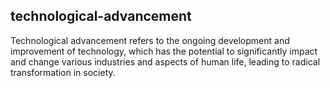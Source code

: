 ## technological-advancement
Technological advancement refers to the ongoing development and improvement of technology, which has the potential to significantly impact and change various industries and aspects of human life, leading to radical transformation in society.

